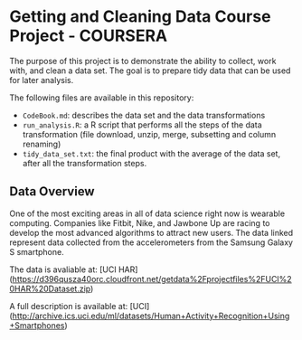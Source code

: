 # Getting and Cleaning Data Course Project - COURSERA

The purpose of this project is to demonstrate the ability to collect, work with, and clean a data set. 
The goal is to prepare tidy data that can be used for later analysis.

The following files are available in this repository:

* `CodeBook.md`: describes the data set and the data transformations
* `run_analysis.R`: a R script that performs all the steps of the data transformation (file download, unzip, merge, subsetting and column renaming) 
* `tidy_data_set.txt`: the final product with the average of the data set, after all the transformation steps.


## Data Overview

One of the most exciting areas in all of data science right now is wearable computing. 
Companies like Fitbit, Nike, and Jawbone Up are racing to develop the most advanced algorithms to attract new users. 
The data linked represent data collected from the accelerometers from the Samsung Galaxy S smartphone. 

The data is avaliable at:
[UCI HAR]
(https://d396qusza40orc.cloudfront.net/getdata%2Fprojectfiles%2FUCI%20HAR%20Dataset.zip)

A full description is available at:
[UCI]
(http://archive.ics.uci.edu/ml/datasets/Human+Activity+Recognition+Using+Smartphones)
